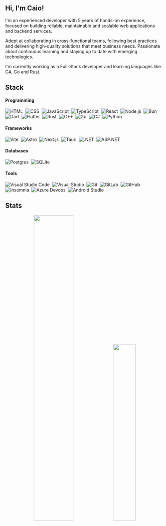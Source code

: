 ## Hi, I'm Caio!

I'm an experienced developer with 5 years of hands-on experience, focused on building reliable, maintainable and scalable web applications and backend services.

Adept at collaborating in cross-functional teams, following best practices and delivering high-quality solutions that meet business needs. Passionate about continuous learning and staying up to date with emerging technologies.

I'm currently working as a Full-Stack developer and learning languages like C#, Go and Rust.

## Stack

#### Programming

![HTML](https://custom-icon-badges.demolab.com/badge/HTML5-0D1117.svg?logo=html5&style=for-the-badge&color=black)&nbsp;
![CSS](https://custom-icon-badges.demolab.com/badge/CSS-0D1117.svg?logo=css&style=for-the-badge&color=black)&nbsp;
![JavaScript](https://custom-icon-badges.demolab.com/badge/JavaScript-0D1117.svg?logo=js&style=for-the-badge&color=black)&nbsp;
![TypeScript](https://custom-icon-badges.demolab.com/badge/TypeScript-0D1117.svg?logo=typescript&style=for-the-badge&color=black)&nbsp;
![React](https://custom-icon-badges.demolab.com/badge/React-0D1117.svg?logo=react&style=for-the-badge&color=black)&nbsp;
![Node.js](https://custom-icon-badges.demolab.com/badge/Node.js-0D1117.svg?logo=node.js&style=for-the-badge&color=black)&nbsp;
![Bun](https://custom-icon-badges.demolab.com/badge/Bun-0D1117.svg?logo=bun&style=for-the-badge&color=black)&nbsp;
![Dart](https://custom-icon-badges.demolab.com/badge/Dart-0D1117.svg?logo=dart&style=for-the-badge&color=black)&nbsp;
![Flutter](https://custom-icon-badges.demolab.com/badge/Flutter-0D1117.svg?logo=flutter&style=for-the-badge&color=black)&nbsp;
![Rust](https://custom-icon-badges.demolab.com/badge/Rust-0D1117.svg?logo=rust&style=for-the-badge&color=black)&nbsp;
![C++](https://custom-icon-badges.demolab.com/badge/CPP-0D1117.svg?logo=cpp&style=for-the-badge&color=black)&nbsp;
![Go](https://custom-icon-badges.demolab.com/badge/Go-0D1117.svg?logo=go&style=for-the-badge&color=black)&nbsp;
![C#](https://custom-icon-badges.demolab.com/badge/C%23-0D1117.svg?logo=cshrp&style=for-the-badge&color=black)&nbsp;
![Python](https://custom-icon-badges.demolab.com/badge/Python-0D1117.svg?logo=python&style=for-the-badge&color=black)&nbsp;

#### Frameworks

![Vite](https://custom-icon-badges.demolab.com/badge/Vite-0D1117.svg?logo=vite&style=for-the-badge&color=black)&nbsp;
![Astro](https://custom-icon-badges.demolab.com/badge/Astro-0D1117.svg?logo=astro&style=for-the-badge&color=black)&nbsp;
![Next.js](https://custom-icon-badges.demolab.com/badge/Next.js-0D1117.svg?logo=next.js&style=for-the-badge&color=black)&nbsp;
![Tauri](https://custom-icon-badges.demolab.com/badge/Tauri-0D1117.svg?logo=tauri&style=for-the-badge&color=black)&nbsp;
![.NET](https://custom-icon-badges.demolab.com/badge/.NET-0D1117.svg?logo=.net&style=for-the-badge&color=black)&nbsp;
![ASP.NET](https://custom-icon-badges.demolab.com/badge/ASP.NET-0D1117.svg?logo=.net&style=for-the-badge&color=black)&nbsp;

#### Databases

![Postgres](https://custom-icon-badges.demolab.com/badge/Postgres-0D1117.svg?logo=postgres&style=for-the-badge&color=black)&nbsp;
![SQLite](https://custom-icon-badges.demolab.com/badge/SQLite-0D1117.svg?logo=sqlite&style=for-the-badge&color=black)&nbsp;

#### Tools

![Visual Studio Code](https://custom-icon-badges.demolab.com/badge/Visual%20Studio%20Code-0D1117.svg?logo=vscode&style=for-the-badge&color=black)&nbsp;
![Visual Studio](https://custom-icon-badges.demolab.com/badge/Visual%20Studio-0D1117.svg?logo=visualstudio&style=for-the-badge&color=black)&nbsp;
![Git](https://custom-icon-badges.demolab.com/badge/Git-0D1117.svg?logo=git&style=for-the-badge&color=black)&nbsp;
![GitLab](https://custom-icon-badges.demolab.com/badge/GitLab-0D1117.svg?logo=gitlab&style=for-the-badge&color=black)&nbsp;
![GitHub](https://custom-icon-badges.demolab.com/badge/GitHub-0D1117.svg?logo=github&style=for-the-badge&color=black)&nbsp;
![Insomnia](https://custom-icon-badges.demolab.com/badge/Insomnia-0D1117.svg?logo=insomnia&style=for-the-badge&color=black)&nbsp;
![Azure Devops](https://custom-icon-badges.demolab.com/badge/Azure-0D1117.svg?logo=msazure&style=for-the-badge&color=black)&nbsp;
![Android Studio](https://custom-icon-badges.demolab.com/badge/Android%20Studio-0D1117.svg?logo=android-studio&style=for-the-badge&color=black)&nbsp;

## Stats

<p align="center">
	<img width="50%" src="https://github-readme-stats.vercel.app/api?username=c-viale&show_icons=true&count_private=true&theme=dark" /> 
	<img width="38%" src="https://github-readme-stats.vercel.app/api/top-langs/?username=c-viale&langs_count=6&theme=dark&layout=compact" />
</p>
